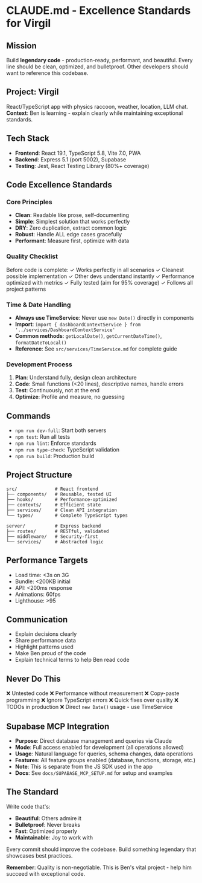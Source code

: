 # CLAUDE.md - Excellence Standards for Virgil

## Mission
Build **legendary code** - production-ready, performant, and beautiful. Every line should be clean, optimized, and bulletproof. Other developers should want to reference this codebase.

## Project: Virgil
React/TypeScript app with physics raccoon, weather, location, LLM chat.
**Context**: Ben is learning - explain clearly while maintaining exceptional standards.

## Tech Stack
- **Frontend**: React 19.1, TypeScript 5.8, Vite 7.0, PWA
- **Backend**: Express 5.1 (port 5002), Supabase
- **Testing**: Jest, React Testing Library (80%+ coverage)

## Code Excellence Standards

### Core Principles
- **Clean**: Readable like prose, self-documenting
- **Simple**: Simplest solution that works perfectly
- **DRY**: Zero duplication, extract common logic
- **Robust**: Handle ALL edge cases gracefully
- **Performant**: Measure first, optimize with data

### Quality Checklist
Before code is complete:
✓ Works perfectly in all scenarios
✓ Cleanest possible implementation
✓ Other devs understand instantly
✓ Performance optimized with metrics
✓ Fully tested (aim for 95% coverage)
✓ Follows all project patterns

### Time & Date Handling
- **Always use TimeService**: Never use `new Date()` directly in components
- **Import**: `import { dashboardContextService } from '../services/DashboardContextService'`
- **Common methods**: `getLocalDate()`, `getCurrentDateTime()`, `formatDateToLocal()`
- **Reference**: See `src/services/TimeService.md` for complete guide

### Development Process
1. **Plan**: Understand fully, design clean architecture
2. **Code**: Small functions (<20 lines), descriptive names, handle errors
3. **Test**: Continuously, not at the end
4. **Optimize**: Profile and measure, no guessing

## Commands
- `npm run dev-full`: Start both servers
- `npm test`: Run all tests  
- `npm run lint`: Enforce standards
- `npm run type-check`: TypeScript validation
- `npm run build`: Production build

## Project Structure
```
src/              # React frontend
├── components/   # Reusable, tested UI
├── hooks/        # Performance-optimized
├── contexts/     # Efficient state
├── services/     # Clean API integration
└── types/        # Complete TypeScript types

server/           # Express backend
├── routes/       # RESTful, validated
├── middleware/   # Security-first
└── services/     # Abstracted logic
```

## Performance Targets
- Load time: <3s on 3G
- Bundle: <200KB initial
- API: <200ms response
- Animations: 60fps
- Lighthouse: >95

## Communication
- Explain decisions clearly
- Share performance data
- Highlight patterns used
- Make Ben proud of the code
- Explain technical terms to help Ben read code

## Never Do This
❌ Untested code
❌ Performance without measurement
❌ Copy-paste programming
❌ Ignore TypeScript errors
❌ Quick fixes over quality
❌ TODOs in production
❌ Direct `new Date()` usage - use TimeService

## Supabase MCP Integration
- **Purpose**: Direct database management and queries via Claude
- **Mode**: Full access enabled for development (all operations allowed)
- **Usage**: Natural language for queries, schema changes, data operations
- **Features**: All feature groups enabled (database, functions, storage, etc.)
- **Note**: This is separate from the JS SDK used in the app
- **Docs**: See `docs/SUPABASE_MCP_SETUP.md` for setup and examples

## The Standard
Write code that's:
- **Beautiful**: Others admire it
- **Bulletproof**: Never breaks
- **Fast**: Optimized properly
- **Maintainable**: Joy to work with

Every commit should improve the codebase. Build something legendary that showcases best practices.

**Remember**: Quality is non-negotiable. This is Ben's vital project - help him succeed with exceptional code.